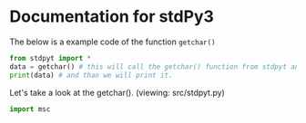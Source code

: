 # Documentation for stdPy3
The below is a example code of the function `getchar()`

```py
from stdpyt import *
data = getchar() # this will call the getchar() function from stdpyt and return the character it got.
print(data) # and than we will print it.
```

Let's take a look at the getchar().
(viewing: src/stdpyt.py)
```py
import msc
```